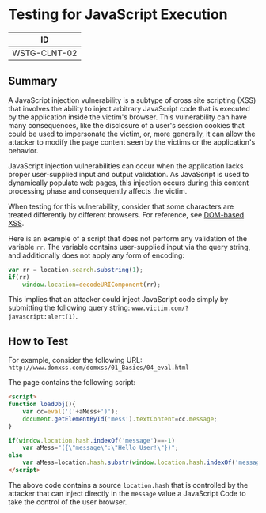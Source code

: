# Testing for JavaScript Execution

|ID             |
|---------------|
|WSTG-CLNT-02|

## Summary

A JavaScript injection vulnerability is a subtype of cross site scripting (XSS) that involves the ability to inject arbitrary JavaScript code that is executed by the application inside the victim's browser. This vulnerability can have many consequences, like the disclosure of a user's session cookies that could be used to impersonate the victim, or, more generally, it can allow the attacker to modify the page content seen by the victims or the application's behavior.

JavaScript injection vulnerabilities can occur when the application lacks proper user-supplied input and output validation. As JavaScript is used to dynamically populate web pages, this injection occurs during this content processing phase and consequently affects the victim.

When testing for this vulnerability, consider that some characters are treated differently by different browsers. For reference, see [DOM-based XSS](https://owasp.org/www-community/attacks/DOM_Based_XSS).

Here is an example of a script that does not perform any validation of the variable `rr`. The variable contains user-supplied input via the query string, and additionally does not apply any form of encoding:

```js
var rr = location.search.substring(1);
if(rr)
    window.location=decodeURIComponent(rr);
```

This implies that an attacker could inject JavaScript code simply by submitting the following query string: `www.victim.com/?javascript:alert(1)`.

## How to Test

For example, consider the following URL: `http://www.domxss.com/domxss/01_Basics/04_eval.html`

The page contains the following script:

```html
<script>
function loadObj(){
    var cc=eval('('+aMess+')');
    document.getElementById('mess').textContent=cc.message;
}

if(window.location.hash.indexOf('message')==-1)
    var aMess="({\"message\":\"Hello User!\"})";
else
    var aMess=location.hash.substr(window.location.hash.indexOf('message=')+8);
</script>
```

The above code contains a source `location.hash` that is controlled by the attacker that can inject directly in the `message` value a JavaScript Code to take the control of the user browser.
